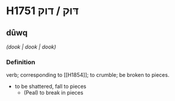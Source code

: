 # H1751 דּוּק / דוק

## dûwq

_(dook | dook | dook)_

### Definition

verb; corresponding to [[H1854]]; to crumble; be broken to pieces.

- to be shattered, fall to pieces
    - (Peal) to break in pieces
